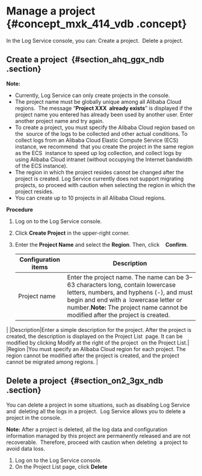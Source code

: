 # Manage a project {#concept_mxk_414_vdb .concept}

In the Log Service console, you can: Create a project.  Delete a project.

## Create a project  {#section_ahq_ggx_ndb .section}

**Note:** 

-   Currently, Log Service can only create projects in the console.
-   The project name must be globally unique among all Alibaba Cloud regions.  The message “**Project XXX  already exists**” is displayed if the project name you entered has already been used by another user. Enter another project name and try again. 
-   To create a project, you must specify the Alibaba Cloud region based on the  source of the logs to be collected and other actual conditions. To collect logs from an Alibaba Cloud Elastic Compute Service \(ECS\) instance, we recommend  that you create the project in the same region as the ECS  instance to speed up log collection, and collect logs by using Alibaba Cloud intranet \(without occupying the Internet bandwidth of the ECS instance\).
-   The region in which the project resides cannot be changed after the project is created. Log Service currently does not support migrating projects, so proceed with caution when selecting the region in which the project resides.
-   You can create up to 10 projects in all Alibaba Cloud regions.

**Procedure**

1.  Log on to the Log Service console.
2.  Click **Create Project** in the upper-right corner.
3.  Enter the **Project Name** and select the **Region**. Then, click    **Confirm**.

    |Configuration items|Description|
    |-------------------|-----------|
    |Project name|Enter the project name. The name can be 3–63 characters long, contain lowercase letters, numbers, and hyphens \(-\), and must begin and end with a  lowercase letter or number.**Note:** The project name cannot be modified after the project is created.

|
    |Description|Enter a simple description for the project. After the project is created, the description is displayed on the Project List  page. It can be modified by clicking Modify at the right of the project  on the Project List.|
    |Region |You must specify an Alibaba Cloud region for each project. The region cannot be modified after the project is created, and the project cannot be migrated among regions. |


## Delete a project  {#section_on2_3gx_ndb .section}

You can delete a project in some situations, such as disabling Log Service and  deleting all the logs in a project.  Log Service allows you to delete a project in the console. 

**Note:** After a project is deleted, all the log data and configuration information managed by this project are permanently released and are not recoverable.  Therefore, proceed with caution when deleting  a project to avoid data loss.

1.  Log on to the Log Service console. 
2.  On the Project List page, click **Delete** 

